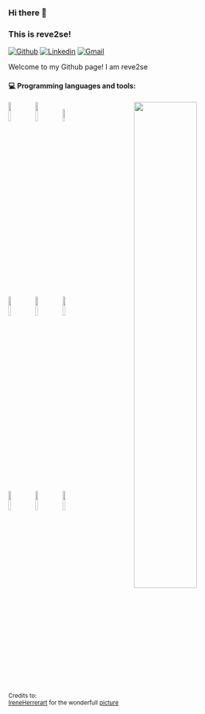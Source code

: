 ### Hi there 👋 
### This is reve2se!

[![Github](https://img.shields.io/badge/-Github-000?style=flat&logo=Github&logoColor=white)](https://github.com/reve2se)
[![Linkedin](https://img.shields.io/badge/-LinkedIn-blue?style=flat&logo=Linkedin&logoColor=white)]()
[![Gmail](https://img.shields.io/badge/-Gmail-c14438?style=flat&logo=Gmail&logoColor=white)](mailto:extensiveeoes@gmail.com)

Welcome to my Github page! I am reve2se 

<!-- <img align="right" alt="img" src="https://github.com/reve2se/reve2se/blob/main/new_bg.png" width="50%" height="auto" /> -->


#### :computer: Programming languages and tools: 
<p>
	<img width="50%" align="right" src="https://github-readme-stats.vercel.app/api?username=reve2se&show_icons=true&hide_border=true" />

<code><img width="10%" src="https://www.vectorlogo.zone/logos/java/java-ar21.svg"></code>
<code><img width="10%" src="https://www.vectorlogo.zone/logos/python/python-ar21.svg"></code>
<code><img width="8%" src="https://www.vectorlogo.zone/logos/r-project/r-project-icon.svg"></code>
<br />
<code><img width="10%" src="https://www.vectorlogo.zone/logos/pocoo_flask/pocoo_flask-ar21.svg"></code>
<code><img width="10%" src="https://www.vectorlogo.zone/logos/mysql/mysql-ar21.svg"></code>
<code><img width="10%" src="https://www.vectorlogo.zone/logos/mongodb/mongodb-ar21.svg"></code>
<br />
<code><img width="10%" src="https://www.vectorlogo.zone/logos/apache_spark/apache_spark-ar21.svg"></code>
<code><img width="10%" src="https://www.vectorlogo.zone/logos/apache_hadoop/apache_hadoop-ar21.svg"></code>
<code><img width="10%" src="https://www.vectorlogo.zone/logos/git-scm/git-scm-ar21.svg"></code>
</p>

<sub>Credits to: <br/>[IreneHerrerart](https://www.artstation.com/ireneherrera) for the wonderfull [picture](https://github.com/reve2se/reve2se/blob/master/cover_image.jpg)</sub>